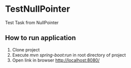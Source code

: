 # TestNullPointer
Test Task from NullPointer

## How to run application
1. Clone project 
2. Execute *mvn spring-boot:run* in root directory of project
3. Open link in browser [http://localhost:8080/](http://localhost:8080/)
